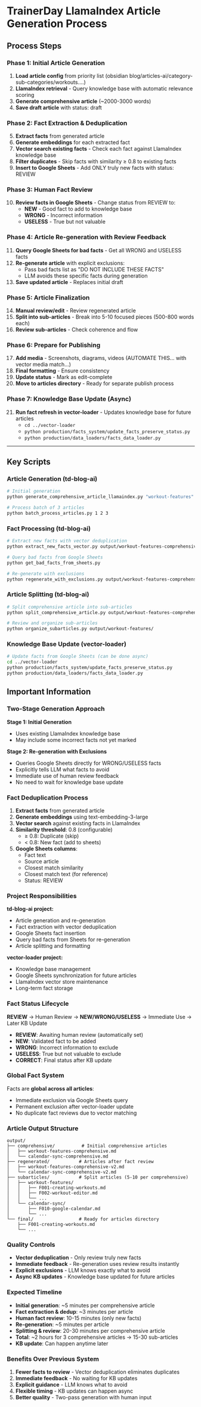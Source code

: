 # TrainerDay LlamaIndex Article Generation Process

## Process Steps

### Phase 1: Initial Article Generation
1. **Load article config** from priority list (obsidian blog/articles-ai/category-sub-categories/workouts....)
2. **LlamaIndex retrieval** - Query knowledge base with automatic relevance scoring
3. **Generate comprehensive article** (~2000-3000 words)
4. **Save draft article** with status: draft

### Phase 2: Fact Extraction & Deduplication
5. **Extract facts** from generated article
6. **Generate embeddings** for each extracted fact
7. **Vector search existing facts** - Check each fact against LlamaIndex knowledge base
8. **Filter duplicates** - Skip facts with similarity ≥ 0.8 to existing facts
9. **Insert to Google Sheets** - Add ONLY truly new facts with status: REVIEW

### Phase 3: Human Fact Review
10. **Review facts in Google Sheets** - Change status from REVIEW to:
    - **NEW** - Good fact to add to knowledge base
    - **WRONG** - Incorrect information
    - **USELESS** - True but not valuable

### Phase 4: Article Re-generation with Review Feedback
11. **Query Google Sheets for bad facts** - Get all WRONG and USELESS facts
12. **Re-generate article** with explicit exclusions:
    - Pass bad facts list as "DO NOT INCLUDE THESE FACTS"
    - LLM avoids these specific facts during generation
13. **Save updated article** - Replaces initial draft

### Phase 5: Article Finalization
14. **Manual review/edit** - Review regenerated article
15. **Split into sub-articles** - Break into 5-10 focused pieces (500-800 words each)
16. **Review sub-articles** - Check coherence and flow

### Phase 6: Prepare for Publishing
17. **Add media** - Screenshots, diagrams, videos (AUTOMATE THIS... with vector media match...)
18. **Final formatting** - Ensure consistency
19. **Update status** - Mark as edit-complete
20. **Move to articles directory** - Ready for separate publish process

### Phase 7: Knowledge Base Update (Async)
21. **Run fact refresh in vector-loader** - Updates knowledge base for future articles
    - `cd ../vector-loader`
    - `python production/facts_system/update_facts_preserve_status.py`
    - `python production/data_loaders/facts_data_loader.py`

---

## Key Scripts

### Article Generation (td-blog-ai)
```bash
# Initial generation
python generate_comprehensive_article_llamaindex.py "workout-features"

# Process batch of 3 articles
python batch_process_articles.py 1 2 3
```

### Fact Processing (td-blog-ai)
```bash
# Extract new facts with vector deduplication
python extract_new_facts_vector.py output/workout-features-comprehensive.md

# Query bad facts from Google Sheets
python get_bad_facts_from_sheets.py

# Re-generate with exclusions
python regenerate_with_exclusions.py output/workout-features-comprehensive.md
```

### Article Splitting (td-blog-ai)
```bash
# Split comprehensive article into sub-articles
python split_comprehensive_article.py output/workout-features-comprehensive.md

# Review and organize sub-articles
python organize_subarticles.py output/workout-features/
```

### Knowledge Base Update (vector-loader)
```bash
# Update facts from Google Sheets (can be done async)
cd ../vector-loader
python production/facts_system/update_facts_preserve_status.py
python production/data_loaders/facts_data_loader.py
```

## Important Information

### Two-Stage Generation Approach

**Stage 1: Initial Generation**
- Uses existing LlamaIndex knowledge base
- May include some incorrect facts not yet marked

**Stage 2: Re-generation with Exclusions**
- Queries Google Sheets directly for WRONG/USELESS facts
- Explicitly tells LLM what facts to avoid
- Immediate use of human review feedback
- No need to wait for knowledge base update

### Fact Deduplication Process

1. **Extract facts** from generated article
2. **Generate embeddings** using text-embedding-3-large
3. **Vector search** against existing facts in LlamaIndex
4. **Similarity threshold**: 0.8 (configurable)
   - ≥ 0.8: Duplicate (skip)
   - < 0.8: New fact (add to sheets)
5. **Google Sheets columns**:
   - Fact text
   - Source article
   - Closest match similarity
   - Closest match text (for reference)
   - Status: REVIEW

### Project Responsibilities

**td-blog-ai project:**
- Article generation and re-generation
- Fact extraction with vector deduplication
- Google Sheets fact insertion
- Query bad facts from Sheets for re-generation
- Article splitting and formatting

**vector-loader project:**
- Knowledge base management
- Google Sheets synchronization for future articles
- LlamaIndex vector store maintenance
- Long-term fact storage

### Fact Status Lifecycle

**REVIEW** → Human Review → **NEW/WRONG/USELESS** → Immediate Use → Later KB Update

- **REVIEW**: Awaiting human review (automatically set)
- **NEW**: Validated fact to be added
- **WRONG**: Incorrect information to exclude
- **USELESS**: True but not valuable to exclude
- **CORRECT**: Final status after KB update

### Global Fact System

Facts are **global across all articles**:
- Immediate exclusion via Google Sheets query
- Permanent exclusion after vector-loader update
- No duplicate fact reviews due to vector matching

### Article Output Structure

```
output/
├── comprehensive/          # Initial comprehensive articles
│   ├── workout-features-comprehensive.md
│   └── calendar-sync-comprehensive.md
├── regenerated/           # Articles after fact review
│   ├── workout-features-comprehensive-v2.md
│   └── calendar-sync-comprehensive-v2.md
├── subarticles/           # Split articles (5-10 per comprehensive)
│   ├── workout-features/
│   │   ├── F001-creating-workouts.md
│   │   ├── F002-workout-editor.md
│   │   └── ...
│   └── calendar-sync/
│       ├── F010-google-calendar.md
│       └── ...
└── final/                 # Ready for articles directory
    ├── F001-creating-workouts.md
    └── ...
```

### Quality Controls

- **Vector deduplication** - Only review truly new facts
- **Immediate feedback** - Re-generation uses review results instantly
- **Explicit exclusions** - LLM knows exactly what to avoid
- **Async KB updates** - Knowledge base updated for future articles

### Expected Timeline

- **Initial generation**: ~5 minutes per comprehensive article
- **Fact extraction & dedup**: ~3 minutes per article
- **Human fact review**: 10-15 minutes (only new facts)
- **Re-generation**: ~5 minutes per article
- **Splitting & review**: 20-30 minutes per comprehensive article
- **Total**: ~2 hours for 3 comprehensive articles → 15-30 sub-articles
- **KB update**: Can happen anytime later

### Benefits Over Previous System

1. **Fewer facts to review** - Vector deduplication eliminates duplicates
2. **Immediate feedback** - No waiting for KB updates
3. **Explicit guidance** - LLM knows what to avoid
4. **Flexible timing** - KB updates can happen async
5. **Better quality** - Two-pass generation with human input